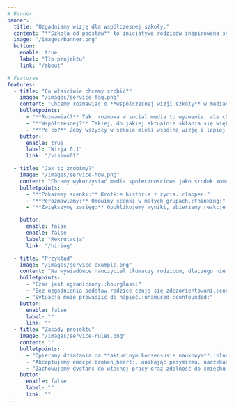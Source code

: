 ```yaml
---
# Banner
banner:
  title: "Uzgadniamy wizję dla współczesnej szkoły."
  content: "**Szkoła od podstaw** to inicjatywa rodziców inspirowana sytuacją w nowej szkole w Warszawie."
  image: "/images/banner.png"
  button:
    enable: true
    label: "Tło projektu"
    link: "/about"

# Features
features:
  - title: "Co właściwie chcemy zrobić?"
    image: "/images/service-faq.png"
    content: "Chcemy rozmawiać o **współczesnej wizji szkoły** w mediach społecznościowych."
    bulletpoints:
      - "**Rozmawiać?** Tak, rozmowa w social media to wyzwanie, ale chcemy spróbować.:speech_balloon:"
      - "**Współczesnej?** Takiej, do jakiej aktualnie skłania się większość ekspertów.:superhero_woman::superhero_man:"
      - "**Po co?** Żeby wszyscy w szkole mieli wspólną wizję i lepiej pracowali jako zespół.:handshake:"
    button:
      enable: true
      label: "Wizja 0.1"
      link: "/vision01"

  - title: "Jak to zrobimy?"
    image: "/images/service-how.png"
    content: "Chcemy wykorzystać media społecznościowe jako środek komunikacji."
    bulletpoints:
      - "**Pokażemy scenki:** Krótkie historie z życia.:clapper:"
      - "**Porozmawiamy:** Omówimy scenki w małych grupach.:thinking:"
      - "**Zwiększymy zasięg:** Opublikujemy wyniki, zbierzemy reakcje i przygotujemy następną iterację.:mega::thumbsup::arrows_counterclockwise:"

    button:
      enable: false
      enable: false
      label: "Rekrutacja"
      link: "/hiring"

  - title: "Przykład"
    image: "/images/service-example.png"
    content: "Na wywiadówce nauczyciel tłumaczy rodzicom, dlaczego nie chwali uczniów, odwołując się do książki ‘Współczesna Pedagogika’."
    bulletpoints:
      - "Czas jest ograniczony.:hourglass:"
      - "Bez uzgodnienia podstaw rodzice czują się zdezorientowani.:confused:"
      - "Sytuacja może prowadzić do napięć.:unamused::confounded:"
    button:
      enable: false
      label: ""
      link: ""
  - title: "Zasady projektu"
    image: "/images/service-rules.png"
    content: ""
    bulletpoints:
      - "Opieramy działania na **aktualnym konsensusie naukowym**.:blue_book:"
      - "Akceptujemy emocje:broken_heart:, unikając pesymizmu, narzekania i pretensji.:weary:"
      - "Zachowujemy dystans do własnej pracy oraz zdolność do śmiechu z własnej osoby.:face_with_hand_over_mouth:"
    button:
      enable: false
      label: ""
      link: ""
---
```

